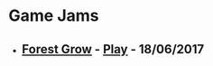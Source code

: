 # Game Jams

- ## [Forest Grow](./tree/gh-pages/ForestGrow "Forest Grow") -  [Play](https://xviniette.itch.io/forest-grow "Play")  - 18/06/2017